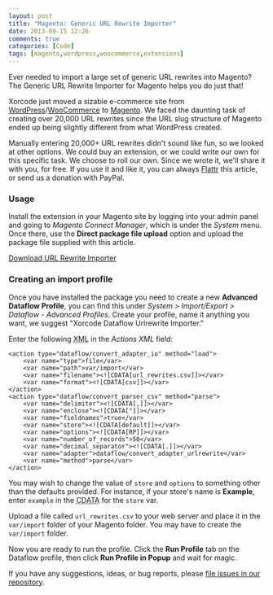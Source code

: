 ```yaml
---
layout: post
title: "Magento: Generic URL Rewrite Importer"
date: 2013-09-15 12:26
comments: true
categories: [Code]
tags: [magento,wordpress,woocommerce,extensions]
---
```

Ever needed to import a large set of generic URL rewrites into Magento? The Generic URL Rewrite Importer for Magento helps you do just that!
<!--more-->
Xorcode just moved a sizable e-commerce site from [WordPress](http://xorcode.net/193sDO2)/[WooCommerce](http://xorcode.net/193sCtt) to [Magento](http://xorcode.net/1efkdKU). We faced the daunting task of creating over 20,000 URL rewrites since the URL slug structure of Magento ended up being slightly different from what WordPress created.

Manually entering 20,000+ URL rewrites didn't sound like fun, so we looked at other options. We could buy an extension, or we could write our own for this specific task. We choose to roll our own. Since we wrote it, we'll share it with you, for free. If you use it and like it, you can always [Flattr](https://flattr.com/profile/xorcode) this article, or send us a donation with PayPal.

### Usage

Install the extension in your Magento site by logging into your admin panel and going to *Magento Connect Manager*, which is under the *System* menu. Once there, use the **Direct package file upload** option and upload the package file supplied with this article.

<a href="http://xorcode.net/17YIksQ" class="btn btn-info">Download URL Rewrite Importer</a>

### Creating an import profile

Once you have installed the package you need to create a new **Advanced Dataflow Profile**, you can find this under *System > Import/Export > Dataflow - Advanced Profiles*. Create your profile, name it anything you want, we suggest "Xorcode Dataflow Urlrewrite Importer."

Enter the following <abbr title="eXtended Markup Language">XML</abbr> in the *Actions XML* field:

```
<action type="dataflow/convert_adapter_io" method="load">
    <var name="type">file</var>
    <var name="path">var/import</var>
    <var name="filename"><![CDATA[url_rewrites.csv]]></var>
    <var name="format"><![CDATA[csv]]></var>
</action>
<action type="dataflow/convert_parser_csv" method="parse">
    <var name="delimiter"><![CDATA[,]]></var>
    <var name="enclose"><![CDATA["]]></var>
    <var name="fieldnames">true</var>
    <var name="store"><![CDATA[default]]></var>
    <var name="options"><![CDATA[RP]]></var>
    <var name="number_of_records">50</var>
    <var name="decimal_separator"><![CDATA[.]]></var>
    <var name="adapter">dataflow/convert_adapter_urlrewrite</var>
    <var name="method">parse</var>
</action>
```

You may wish to change the value of `store` and `options` to something other than the defaults provided. For instance, if your store's name is **Example**, enter `example` in the <abbr title="Character Data">CDATA</abbr> for the `store` var.

Upload a file called `url_rewrites.csv` to your web server and place it in the `var/import` folder of your Magento folder. You may have to create the `var/import` folder.

Now you are ready to run the profile. Click the **Run Profile** tab on the Dataflow profile, then click **Run Profile in Popup** and wait for magic.

If you have any suggestions, ideas, or bug reports, please [file issues in our repository](http://xorcode.net/193vmHs).
